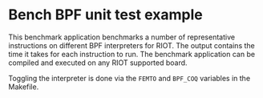 # Bench BPF unit test example

This benchmark application benchmarks a number of representative instructions on
different BPF interpreters for RIOT. The output contains the time it takes for
each instruction to run. The benchmark application can be compiled and executed
on any RIOT supported board.

Toggling the interpreter is done via the `FEMTO` and `BPF_COQ` variables in the
Makefile.
